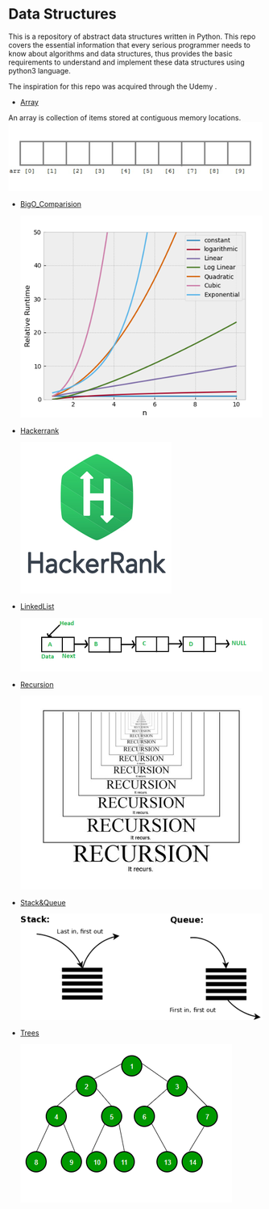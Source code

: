 # Data Structures

This is a repository of abstract data structures written in Python.
This repo covers the essential information that every serious programmer needs to know about algorithms and 
data structures, thus provides the basic requirements to understand and implement 
these data structures using python3 language.

The inspiration for this repo was acquired through the Udemy .


- [Array](https://github.com/KUMAWAT55/Data-Structure/tree/master/Array)

An array is collection of items stored at contiguous memory locations. 
  ![Array](images/array-declaraction.jpg)
- [BigO_Comparision](https://github.com/KUMAWAT55/Data-Structure/tree/master/BigO_Comparision)

  ![BigO_Comparision](images/BigO-OutputPlot.png)
- [Hackerrank](https://github.com/KUMAWAT55/Data-Structure/tree/master/Hackerrank)

  ![Hackerrank](images/hackerrank-logo.jpg)
- [LinkedList](https://github.com/KUMAWAT55/Data-Structure/tree/master/LinkedList)

  ![LinkedList](images/Linkedlist.png)
- [Recursion](https://github.com/KUMAWAT55/Data-Structure/tree/master/Recursion)  

  ![Recursion](images/Recursion.jpg)


- [Stack&Queue](https://github.com/KUMAWAT55/Data-Structure/tree/master/Stack&Queue)

  ![Stack&Queue](images/Stack&Queue.png)
- [Trees](https://github.com/KUMAWAT55/Data-Structure/tree/master/Trees)

  ![Trees](images/Trees.png)